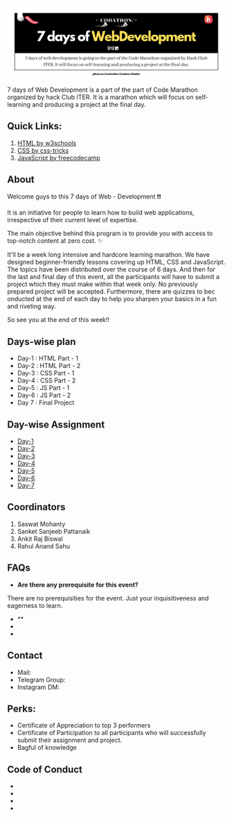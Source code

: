 
<img src="./img/hero.png">


7 days of Web Development is a part of the part of Code Marathon organized by hack Club ITER. It is a marathon which will focus on self-learning and producing a project at the final day.

## Quick Links:
1. [HTML by w3schools](https://www.w3schools.com/html/)
2. [CSS by css-tricks](https://css-tricks.com/)
3. [JavaScript by freecodecamp](https://www.freecodecamp.org/learn/javascript-algorithms-and-data-structures/)

## About
Welcome guys to this 7 days of Web - Development ❗❗ 

It is an initiative for people to learn how to build web applications, irrespective of their current level of expertise. 

The main objective behind this program is to provide you with access to top-notch content at zero cost. ✨

It'll be a week long intensive and hardcore learning marathon. We have designed beginner-friendly lessons covering up HTML, CSS and JavaScript. The topics have been distributed over the course of 6 days. And then for the last and final day of this event, all the participants will have to submit a project which they must make within that week only. No previously prepared project will be accepted. Furthermore, there are quizzes to bec onducted at the end of each day to help you sharpen your basics in a fun and riveting way.

So see you at the end of this week!!

## Days-wise plan
- Day-1 : HTML Part - 1
- Day-2 : HTML Part - 2
- Day-3 : CSS Part - 1
- Day-4 : CSS Part - 2
- Day-5 : JS Part - 1
- Day-6 : JS Part - 2
- Day 7 : Final Project

## Day-wise Assignment
- [Day-1](https://github.com/hackclubiter/Codathon-WebDev/blob/main/Day-1/README.md) 
- [Day-2](https://github.com/hackclubiter/Codathon-WebDev/blob/main/Day-2/README.md)
- [Day-3](https://github.com/hackclubiter/Codathon-WebDev/blob/main/Day-3/README.md) 
- [Day-4](https://github.com/hackclubiter/Codathon-WebDev/blob/main/Day-4/README.md)
- [Day-5](https://github.com/hackclubiter/Codathon-WebDev/blob/main/Day-5/README.md)
- [Day-6](https://github.com/hackclubiter/Codathon-WebDev/blob/main/Day-6/README.md)
- [Day-7](https://github.com/hackclubiter/Codathon-WebDev/blob/main/Day-7/README.md)

## Coordinators
1. Saswat Mohanty
2. Sanket Sanjeeb Pattanaik 
3. Ankit Raj Biswal
4. Rahul Anand Sahu

## FAQs
- **Are there any prerequisite for this event?**

There are no prerequisities for the event. Just your inquisitiveness and eagerness to learn.

- **
-
-

## Contact
- Mail:  
- Telegram Group: 
- Instagram DM: 

## Perks:
- Certificate of Appreciation to top 3 performers
- Certificate of Participation to all participants who will successfully submit their assignment and project.
- Bagful of knowledge

## Code of Conduct
-
-
-
-

